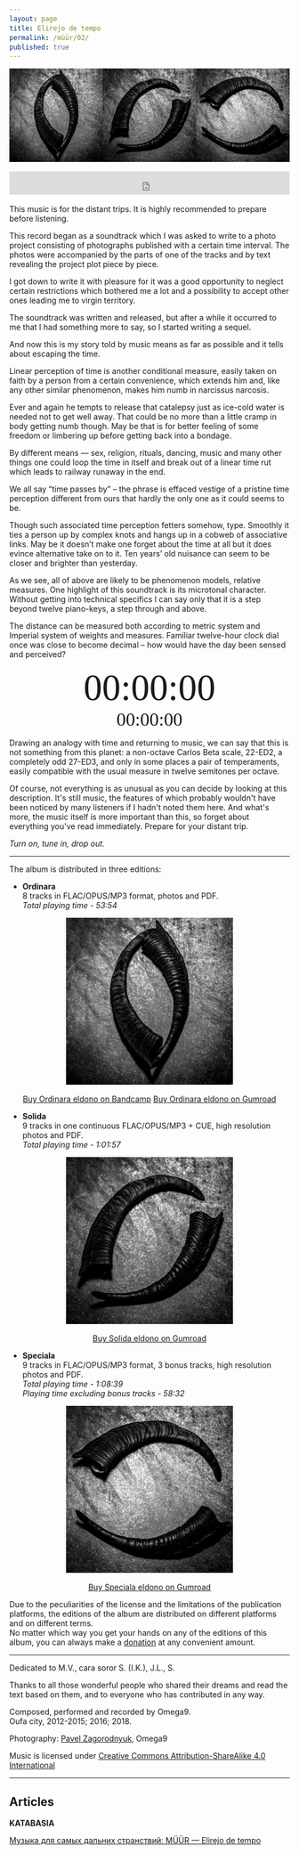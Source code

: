 ```yaml
---
layout: page
title: Elirejo de tempo
permalink: /müür/02/
published: true
---
```

<p align="center">
  <img src ="/müür/02/triple.png"/>
</p>

<center>
<iframe style="border: 0; width: 100%; height: 42px;" src="https://bandcamp.com/EmbeddedPlayer/album=2315349011/size=small/bgcol=333333/linkcol=ffffff/transparent=true/" seamless><a href="https://omega9.bandcamp.com/album/elirejo-de-tempo-ordinara-eldono">Elirejo de tempo [ordinara eldono]</a></iframe>
</center>

This music is for the distant trips. It is highly recommended to prepare before listening.

This record began as a soundtrack which I was asked to write to a photo project consisting of photographs published with a certain time interval. The photos were accompanied by the parts of one of the tracks and by text revealing the project plot piece by piece.

I got down to write it with pleasure for it was a good opportunity to neglect certain restrictions which bothered me a lot and a possibility to accept other ones leading me to virgin territory.

The soundtrack was written and released, but after a while it occurred to me that I had something more to say, so I started writing a sequel.

And now this is my story told by music means as far as possible and it tells about escaping the time.

Linear perception of time is another conditional measure, easily taken on faith by a person from a certain convenience, which extends him and, like any other similar phenomenon, makes him numb in narcissus narcosis.

Ever and again he tempts to release that catalepsy just as ice-cold water is needed not to get well away. That could be no more than a little cramp in body getting numb though. May be that is for better feeling of some freedom or limbering up before getting back into a bondage.

By different means — sex, religion, rituals, dancing, music and many other things one could loop the time in itself and break out of a linear time rut which leads to railway runaway in the end.

We all say “time passes by” – the phrase is effaced vestige of a pristine time perception different from ours that hardly the only one as it could seems to be.

Though such associated time perception fetters somehow, type. Smoothly it ties a person up by complex knots and hangs up in а cobweb of associative links. May be it doesn’t make one forget about the time at all but it does evince alternative take on to it. Ten years’ old nuisance can seem to be closer and brighter than yesterday.

As we see, all of above are likely to be phenomenon models, relative measures. One highlight of this soundtrack is its microtonal character. Without getting into technical specifics I can say only that it is a step beyond twelve piano-keys, a step through and above.

The distance can be measured both according to metric system and Imperial system of weights and measures. Familiar twelve-hour clock dial once was close to become decimal – how would have the day been sensed and perceived?

<div id="m" style="text-align: center; font-size: 50pt;font-family: PT Sans">00:00:00</div>
<div id="n" style="text-align: center; font-size: 25pt;font-family: PT Sans">00:00:00</div>
<script  src="/müür/02/metric-time/js/index.js"></script>

Drawing an analogy with time and returning to music, we can say that this is not something from this planet: a non-octave Carlos Beta scale, 22-ED2, a completely odd 27-ED3, and only in some places a pair of temperaments, easily compatible with the usual measure in twelve semitones per octave.

Of course, not everything is as unusual as you can decide by looking at this description. It's still music, the features of which probably wouldn't have been noticed by many listeners if I hadn't noted them here. And what's more, the music itself is more important than this, so forget about everything you've read immediately. Prepare for your distant trip.

*Turn on, tune in, drop out.*

-----
The album is distributed in three editions:
* **Ordinara**<br />
8 tracks in FLAC/OPUS/MP3 format, photos and PDF.<br />
*Total playing time - 53:54*

<p align="center">
  <img src ="/müür/02/cover_ordinara.jpg" alt="Ordinara eldono" />
</p>

<center>
<a markdown="0" href="https://omega9.bandcamp.com/album/elirejo-de-tempo-ordinara-eldono" class="btn">Buy Ordinara eldono on Bandcamp</a> <a markdown="0" href="https://gum.co/beKop" class="btn">Buy Ordinara eldono on Gumroad</a>
</center>

* **Solida**<br />
9 tracks in one continuous FLAC/OPUS/MP3 + CUE, high resolution photos and PDF.<br />
*Total playing time - 1:01:57*

<p align="center">
  <img src ="/müür/02/cover_solida.jpg" alt="Solida eldono" />
</p>

<center>
<!-- <a markdown="0" href="https://omega9.bandcamp.com/album/elirejo-de-tempo-solida-eldono" class="btn">Buy Solida eldono on Bandcamp</a> --><a markdown="0" href="https://gum.co/vIEIA" class="btn">Buy Solida eldono on Gumroad</a>
</center>

* **Speciala**<br />
9 tracks in FLAC/OPUS/MP3 format, 3 bonus tracks, high resolution photos and PDF.<br />
*Total playing time - 1:08:39*<br />
*Playing time excluding bonus tracks - 58:32*

<p align="center">
  <img src ="/müür/02/cover_speciala.jpg" alt="Speciala eldono" />
</p>

<center>
<!-- <a markdown="0" href="https://omega9.bandcamp.com/album/elirejo-de-tempo-speciala-eldono" class="btn">Buy Speciala eldono on Bandcamp</a> --><a markdown="0" href="https://gum.co/DeCpt" class="btn">Buy Speciala eldono on Gumroad</a>
</center>

Due to the peculiarities of the license and the limitations of the publication platforms, the editions of the album are distributed on different platforms and on different terms.<br />
No matter which way you get your hands on any of the editions of this album, you can always make a [donation](https://omega9.github.io/donation/) at any convenient amount.

-----
Dedicated to M.V., cara soror S. (I.K.), J.L., S.

Thanks to all those wonderful people who shared their dreams and read the text based on them, and to everyone who has contributed in any way.

Composed, performed and recorded by Omega9.<br />
Oufa city, 2012-2015; 2016; 2018.

Photography: [Pavel Zagorodnyuk](https://vk.com/public175451932), Omega9

Music is licensed under [Creative Commons Attribution-ShareAlike 4.0 International](https://creativecommons.org/licenses/by-sa/4.0/)

-----
## Articles

**KATABASIA**

[Музыка для самых дальних странствий: MÜÜR — Elirejo de tempo](https://katab.asia/2019/01/29/muur/)